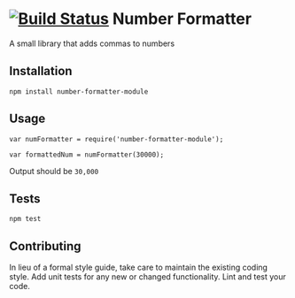 [![Build Status](https://travis-ci.org/manishsaraan/number-formatter-module.svg?branch=master)](https://travis-ci.org/manishsaraan/number-formatter-module)
Number Formatter
=========

A small library that adds commas to numbers

## Installation

  `npm install number-formatter-module`

## Usage

    var numFormatter = require('number-formatter-module');

    var formattedNum = numFormatter(30000);
  
  
  Output should be `30,000`
  ## Tests

  `npm test`

## Contributing

In lieu of a formal style guide, take care to maintain the existing coding style. Add unit tests for any new or changed functionality. Lint and test your code.

